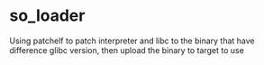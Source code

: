 # so_loader

Using patchelf to patch interpreter and libc to the binary that have difference glibc version, then upload the binary to target to use